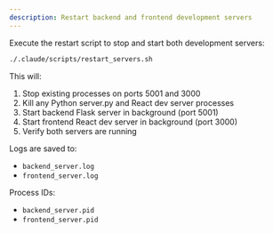 ```yaml
---
description: Restart backend and frontend development servers
---
```


Execute the restart script to stop and start both development servers:

```bash
./.claude/scripts/restart_servers.sh
```

This will:
1. Stop existing processes on ports 5001 and 3000
2. Kill any Python server.py and React dev server processes
3. Start backend Flask server in background (port 5001)
4. Start frontend React dev server in background (port 3000)
5. Verify both servers are running

Logs are saved to:
- `backend_server.log`
- `frontend_server.log`

Process IDs:
- `backend_server.pid`
- `frontend_server.pid`
